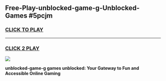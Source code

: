 
## Free-Play-unblocked-game-g-Unblocked-Games #5pcjm
<h3>
<a href="https://news.freeplayer.one?title=unblocked-game-g&ref=8M">CLICK TO PLAY</a></h3>
<hr>

<h3>
<a href="https://news.freeplayer.one?title=unblocked-game-g&ref=8M">CLICK 2 PLAY</a>
  
</h3>

<a href="https://news.freeplayer.one?title=unblocked-game-g&ref=8M"><img src="https://clearcache.store/games.png"></a>


**unblocked-game-g games unblocked: Your Gateway to Fun and Accessible Online Gaming**
